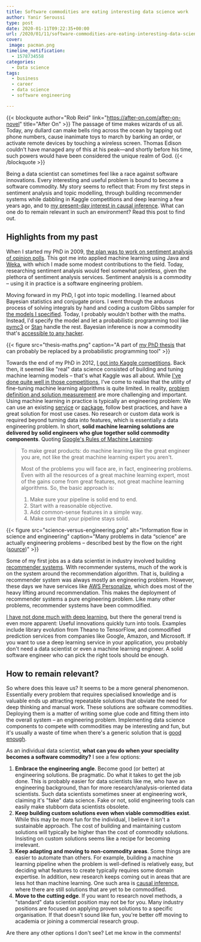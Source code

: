 ```yaml
---
title: Software commodities are eating interesting data science work
author: Yanir Seroussi
type: post
date: 2020-01-11T09:22:35+00:00
url: /2020/01/11/software-commodities-are-eating-interesting-data-science-work/
cover:
 image: pacman.png
timeline_notification:
  - 1578734558
categories:
  - Data science
tags:
  - business
  - career
  - data science
  - software engineering

---
```

{{< blockquote author="Rob Reid" link="https://after-on.com/after-on-novel" title="After On" >}}
The passage of time makes wizards of us all. Today, any dullard can make bells ring across the ocean by tapping out phone numbers, cause inanimate toys to march by barking an order, or activate remote devices by touching a wireless screen. Thomas Edison couldn't have managed any of this at his peak&mdash;and shortly before his time, such powers would have been considered the unique realm of God.
{{< /blockquote >}}

Being a data scientist can sometimes feel like a race against software innovations. Every interesting and useful problem is bound to become a software commodity. My story seems to reflect that: From my first steps in sentiment analysis and topic modelling, through building recommender systems while dabbling in Kaggle competitions and deep learning a few years ago, and to [my present-day interest in causal inference][1]. What can one do to remain relevant in such an environment? Read this post to find out.

## Highlights from my past

When I started my PhD in 2009, [the plan was to work on sentiment analysis of opinion polls][2]. This got me into applied machine learning using Java and [Weka][3], with which I made some modest contributions to the field. Today, researching sentiment analysis would feel somewhat pointless, given the plethora of sentiment analysis services. Sentiment analysis is a commodity &ndash; using it in practice is a software engineering problem.

Moving forward in my PhD, I got into topic modelling. I learned about Bayesian statistics and conjugate priors. I went through the arduous process of solving integrals by hand and coding a custom Gibbs sampler for [the models I specified][4]. Today, I probably wouldn't bother with the maths. Instead, I'd specify the model and let a probabilistic programming tool like [pymc3][5] or [Stan][6] handle the rest. Bayesian inference is now a commodity that's [accessible to any hacker][7].

{{< figure src="thesis-maths.png" caption="A part of [my PhD thesis](https://figshare.com/articles/Text_mining_and_rating_prediction_with_topical_user_models/4664473) that can probably be replaced by a probabilistic programming tool" >}}

Towards the end of my PhD in 2012, [I got into Kaggle competitions][10]. Back then, it seemed like "real" data science consisted of building and tuning machine learning models &ndash; that's what Kaggle was all about. While [I've done quite well in those competitions][11], I've come to realise that the utility of fine-tuning machine learning algorithms is quite limited. In reality, [problem definition and solution measurement][12] are more challenging and important. Using machine learning in practice is typically an engineering problem: We can use an existing [service][13] or [package][14], follow best practices, and have a great solution for most use cases. No research or custom data work is required beyond turning data into features, which is essentially a data engineering problem. In short, **solid machine learning solutions are delivered by solid engineers who glue together solid commodity components**. Quoting [Google's Rules of Machine Learning][15]:

> To make great products: do machine learning like the great engineer you are, not like the great machine learning expert you aren't.
> 
> Most of the problems you will face are, in fact, engineering problems. Even with all the resources of a great machine learning expert, most of the gains come from great features, not great machine learning algorithms. So, the basic approach is:
> 
>   1. Make sure your pipeline is solid end to end.
>   2. Start with a reasonable objective.
>   3. Add common-sense features in a simple way.
>   4. Make sure that your pipeline stays solid.

{{< figure src="science-versus-engineering.png" alt="Information flow in science and engineering" caption="Many problems in data &ldquo;science&rdquo; are actually engineering problems &ndash; described best by the flow on the right ([source](https://fs.blog/2013/07/the-difference-between-science-and-engineering/))" >}}

Some of my first jobs as a data scientist in industry involved building [recommender systems][18]. With recommender systems, much of the work is on the system around the recommendation algorithm. That is, building a recommender system was always mostly an engineering problem. However, these days we have services like [AWS Personalize][19], which does most of the heavy lifting around recommendation. This makes the deployment of recommender systems a pure engineering problem. Like many other problems, recommender systems have been commodified.

[I have not done much with deep learning][20], but there the general trend is even more apparent: Useful innovations quickly turn into tools. Examples include library evolution from Theano to TensorFlow, and commodified prediction services from companies like Google, Amazon, and Microsoft. If you want to use a deep learning service in your application, you probably don't need a data scientist or even a machine learning engineer. A solid software engineer who can pick the right tools should be enough.

## How to remain relevant?

So where does this leave us? It seems to be a more general phenomenon. Essentially every problem that requires specialised knowledge and is valuable ends up attracting repeatable solutions that obviate the need for deep thinking and manual work. These solutions are software commodities. Deploying them is a matter of writing some glue code and fitting them into the overall system &ndash; an engineering problem. Implementing data science components to compete with commodities may be interesting and fun, but it's usually a waste of time when there's a generic solution that is [good enough][21].

As an individual data scientist, **what can you do when your speciality becomes a software commodity?** I see a few options:

  1. **Embrace the engineering angle**. Become good (or better) at engineering solutions. Be pragmatic. Do what it takes to get the job done. This is probably easier for data scientists like me, who have an engineering background, than for more research/analysis-oriented data scientists. Such data scientists sometimes sneer at engineering work, claiming it's "fake" data science. Fake or not, solid engineering tools can easily make stubborn data scientists obsolete.
  2. **Keep building custom solutions even when viable commodities exist**. While this may be more fun for the individual, I believe it isn't a sustainable approach. The cost of building and maintaining custom solutions will typically be higher than the cost of commodity solutions. Insisting on custom solutions seems like a recipe for becoming irrelevant.
  3. **Keep adapting and moving to non-commodity areas**. Some things are easier to automate than others. For example, building a machine learning pipeline when the problem is well-defined is relatively easy, but deciding what features to create typically requires some domain expertise. In addition, new research keeps coming out in areas that are less hot than machine learning. One such area is [causal inference][22], where there are still solutions that are yet to be commodified.
  4. **Move to the cutting edge**. If you want to research novel methods, a "standard" data scientist position may not be for you. Many industry positions are focused on applying proven solutions to a specific organisation. If that doesn't sound like fun, you're better off moving to academia or joining a commercial research group.

Are there any other options I don't see? Let me know in the comments!

 [1]: https://yanirseroussi.com/causal-inference-reading-list/
 [2]: https://yanirseroussi.com/2015/05/02/first-steps-in-data-science-author-aware-sentiment-analysis/
 [3]: https://www.cs.waikato.ac.nz/ml/weka/
 [4]: https://yanirseroussi.com/phd-work/
 [5]: https://docs.pymc.io/
 [6]: https://mc-stan.org/
 [7]: http://camdavidsonpilon.github.io/Probabilistic-Programming-and-Bayesian-Methods-for-Hackers/
 [9]: https://figshare.com/articles/Text_mining_and_rating_prediction_with_topical_user_models/4664473
 [10]: https://yanirseroussi.com/2014/04/05/kaggle-competition-summaries/
 [11]: https://yanirseroussi.com/2014/08/24/how-to-almost-win-kaggle-competitions/
 [12]: https://yanirseroussi.com/2015/11/23/the-hardest-parts-of-data-science/
 [13]: https://aws.amazon.com/sagemaker/
 [14]: https://scikit-learn.org/stable/
 [15]: https://developers.google.com/machine-learning/guides/rules-of-ml/
 [17]: https://fs.blog/2013/07/the-difference-between-science-and-engineering/
 [18]: https://yanirseroussi.com/2015/10/02/the-wonderful-world-of-recommender-systems/
 [19]: https://aws.amazon.com/personalize/
 [20]: https://yanirseroussi.com/2015/07/06/learning-about-deep-learning-through-album-cover-classification/
 [21]: https://data.blog/2017/06/12/timeseries-analysis/
 [22]: https://yanirseroussi.com/2016/02/14/why-you-should-stop-worrying-about-deep-learning-and-deepen-your-understanding-of-causality-instead/
